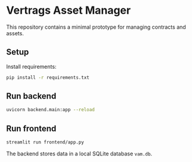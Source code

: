 # Vertrags Asset Manager

This repository contains a minimal prototype for managing contracts and assets.

## Setup

Install requirements:

```bash
pip install -r requirements.txt
```

## Run backend

```bash
uvicorn backend.main:app --reload
```

## Run frontend

```bash
streamlit run frontend/app.py
```

The backend stores data in a local SQLite database `vam.db`.
